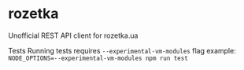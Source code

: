 # rozetka

Unofficial REST API client for rozetka.ua

Tests
Running tests requires `--experimental-vm-modules` flag
example: `NODE_OPTIONS=--experimental-vm-modules npm run test`
